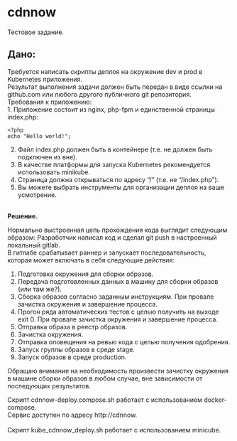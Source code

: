 # cdnnow
Тестовое задание.

<h2>Дано:</h2>
Требуется написать скрипты деплоя на окружение dev и prod в Kubernetes приложения.<br>
Результат выполнения задачи должен быть передан в виде ссылки на github.com или любого другого публичного git репозитория.<br>
Требования к приложению:<br>
1.  Приложение состоит из nginx, php-fpm и единственной страницы index.php:<br>

```
<?php
echo "Hello world!";
```

2.  Файл index.php должен быть в контейнере (т.е. не должен быть подключен из вне).<br>
3.  В качестве платформы для запуска Kubernetes рекомендуется использовать minikube.<br>
4.  Страница должна открываться по адресу “/” (т.е. не “/index.php”).<br>
5.  Вы можете выбрать инструменты для организации деплоя на ваше усмотрение.<br>
<br>
<b>Решение.</b>

Нормально выстроенная цепь прохождения кода выглядит следующим образом:
Разработчик написал код и сделал git push в настроенный локальный gitlab.<br>
В гитлабе срабатывает раннер и запускает последовательность, которая может включать в себя следующие действия:<br>
1. Подготовка окружения для сборки образов.
2. Передача подготовленных данных в машину для сборки образов (или там же?).
3. Сборка образов согласно заданным инструкциям. При провале зачистка окружения и завершение процесса.
4. Прогон ряда автоматических тестов с целью получить на выходе exit 0. При провале зачистка окружения и завершение процесса.
5. Отправка образа в реестр образов.
6. Зачистка окружения.
7. Отправка оповещения на ревью кода с целью получения одобрения.
8. Запуск группы образов в среде stage.
9. Запуск образов в среде production.

Обращаю внимание на необходимость произвести зачистку окружения в машине сборки образов в любом случае, вне зависимости от последующих результатов.

Cкрипт cdnnow-deploy.compose.sh работает с использованием docker-compose.</br>
Сервис доступен по адресу http://cdnnow.</br>
</br>
Скрипт kube_cdnnow_deploy.sh работает с использованием minicube.</br>
